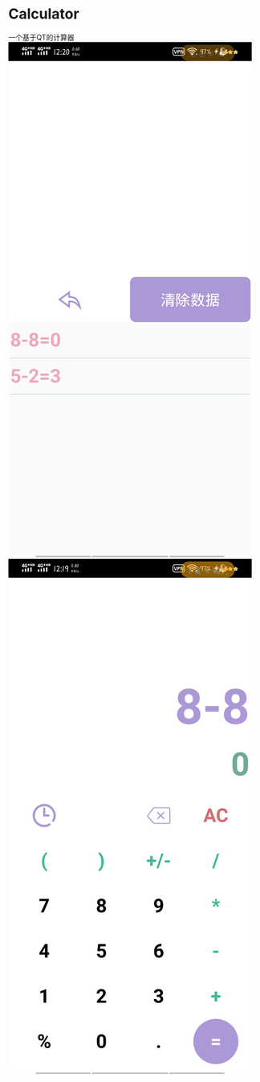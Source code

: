 # Calculator
一个基于QT的计算器
![Image text](https://github.com/oxc-v/Calculator/blob/master/android_sources/images/app.jpg)
![Image text](https://github.com/oxc-v/Calculator/blob/master/android_sources/images/app2.jpg)
